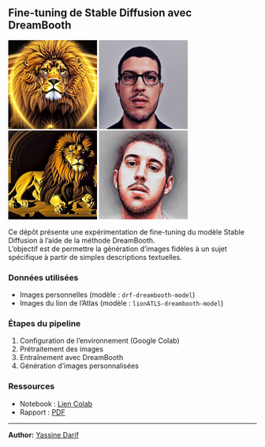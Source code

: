## Fine-tuning de Stable Diffusion avec DreamBooth

<p>
  <img src="https://github.com/DARIF-YS/stable-diffusion-dreambooth-finetuning/blob/main/lionATLS1.png" alt="Lion de l'Atlas 1" width="180" height="180"/>
  <img src="https://github.com/DARIF-YS/stable-diffusion-dreambooth-finetuning/blob/main/drf1.png" alt="Image personnalisée 1" width="180"  height="180"/>
  <img src="https://github.com/DARIF-YS/stable-diffusion-dreambooth-finetuning/blob/main/lionATLS2.png" alt="Lion de l'Atlas 2" width="180" height="180"/>
  <img src="https://github.com/DARIF-YS/stable-diffusion-dreambooth-finetuning/blob/main/drf2.png" alt="Image personnalisée 2" width="180"  height="180"/>
</p>

Ce dépôt présente une expérimentation de fine-tuning du modèle Stable Diffusion à l’aide de la méthode DreamBooth.  </br>
L’objectif est de permettre la génération d’images fidèles à un sujet spécifique à partir de simples descriptions textuelles.

### Données utilisées
- Images personnelles (modèle : `drf-dreambooth-model`)
- Images du lion de l’Atlas (modèle : `lionATLS-dreambooth-model`)

### Étapes du pipeline
1. Configuration de l’environnement (Google Colab)
2. Prétraitement des images
3. Entraînement avec DreamBooth
4. Génération d’images personnalisées

### Ressources
- Notebook : [Lien Colab](https://colab.research.google.com/drive/1yg8qJY-hBhB54NhDIh2fjYSRKwyLXKjd?usp=sharing)
- Rapport : [PDF](https://www.google.com/url?q=https%3A%2F%2Fdrive.google.com%2Ffile%2Fd%2F1AmewKyz4PrcuZxbQweYKf_p0YON5wlFE%2Fview%3Fusp%3Dsharing)

---
**Author:** [Yassine Darif](https://www.linkedin.com/in/darif-yassine)




